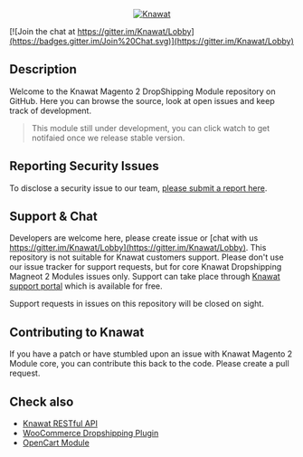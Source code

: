 <p align="center"><a href="https://knawat.com/"><img src="https://knawat.com/wp-content/uploads/2017/10/253_77.png" alt="Knawat"></a></p>

[![Join the chat at https://gitter.im/Knawat/Lobby](https://badges.gitter.im/Join%20Chat.svg)](https://gitter.im/Knawat/Lobby)

## Description
Welcome to the Knawat Magento 2 DropShipping Module repository on GitHub. Here you can browse the source, look at open issues and keep track of development. 

> This module still under development, you can click watch to get notifaied once we release stable version.

## Reporting Security Issues
To disclose a security issue to our team, [please submit a report here](https://knawat.com/contact/).

## Support & Chat
Developers are welcome here, please create issue or [chat with us https://gitter.im/Knawat/Lobby](https://gitter.im/Knawat/Lobby). This repository is not suitable for Knawat customers support. Please don't use our issue tracker for support requests, but for core Knawat Dropshipping Magneot 2 Modules issues only. Support can take place through [Knawat support portal](https://help.knawat.com/hc/en-us/requests/new/) which is available for free.

Support requests in issues on this repository will be closed on sight.

## Contributing to Knawat
If you have a patch or have stumbled upon an issue with Knawat Magento 2 Module core, you can contribute this back to the code. Please create a pull request.

## Check also
* [Knawat RESTful API](https://mp.knawat.io)
* [WooCommerce Dropshipping Plugin](https://github.com/Knawat/dropshipping-woocommerce)
* [OpenCart Module](https://github.com/Knawat/knawat-dropshipping-opencart)
